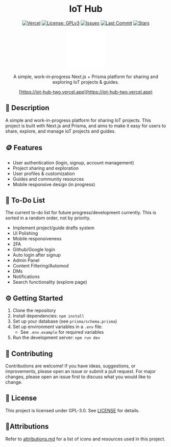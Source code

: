 <div align="center">

# IoT Hub

[![Vercel](https://img.shields.io/badge/Vercel-000?logo=vercel&style=flat-square)](https://iot-hub-two.vercel.app)
[![License: GPLv3](https://img.shields.io/github/license/BananaJeanss/iot-hub?color=blueviolet&logo=gnu&style=flat-square)](LICENSE)
[![Issues](https://img.shields.io/github/issues/BananaJeanss/iot-hub?color=orange&logo=github&style=flat-square)](https://github.com/BananaJeanss/iot-hub/issues)
[![Last Commit](https://img.shields.io/github/last-commit/BananaJeanss/iot-hub?color=darkgreen&logo=git&style=flat-square)](https://github.com/BananaJeanss/iot-hub/commits/main)
[![Stars](https://img.shields.io/github/stars/BananaJeanss/iot-hub?style=flat-square&color=yellow)](https://github.com/BananaJeanss/iot-hub)

<img src="public/assets/logow.png" alt="IoT Hub Logo" width="120"/>

A simple, work-in‐progress Next.js + Prisma platform for sharing and exploring IoT projects & guides.

[https://iot-hub-two.vercel.app](https://iot-hub-two.vercel.app)

</div>

## 📜 Description

A simple and work-in-progress platform for sharing IoT projects. This project is
built with Next.js and Prisma, and aims to make it easy for users to share, explore,
and manage IoT projects and guides.

## 🪙 Features

- User authentication (login, signup, account management)
- Project sharing and exploration
- User profiles & customization
- Guides and community resources
- Mobile responsive design (in progress)

## 📃 To-Do List

The current to-do list for future progress/development currently.
This is sorted in a random order, not by priority.

- Implement project/guide drafts system
- UI Polishing
- Mobile responsiveness
- 2FA
- Github/Google login
- Auto login after signup
- Admin Panel
- Content Filtering/Automod
- DMs
- Notifications
- Search functionality (explore page)

## ⚙️ Getting Started

1. Clone the repository
2. Install dependencies: `npm install`
3. Set up your database (see `prisma/schema.prisma`)
4. Set up environment variables in a `.env` file:
   - See `.env.example` for required variables
5. Run the development server: `npm run dev`

## 🤝 Contributing

Contributions are welcome! If you have ideas, suggestions, or improvements,
please open an issue or submit a pull request. For major changes, please open an issue first to discuss what you would like to change.

## 📄 License

This project is licensed under GPL-3.0. See [LICENSE](LICENSE) for details.

## 🎨Attributions

Refer to [attributions.md](attributions.md) for a list of icons and resources
used in this project.
